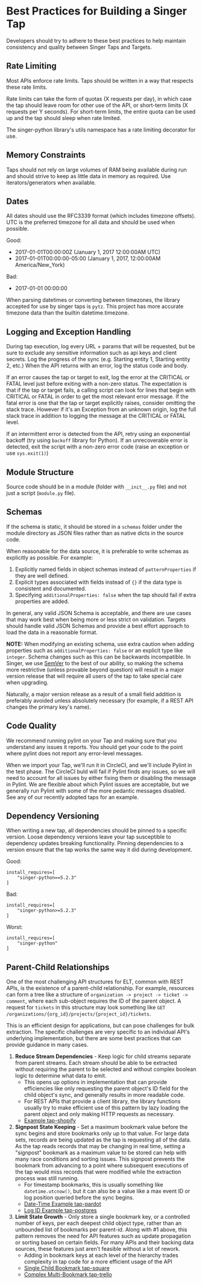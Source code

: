 # Best Practices for Building a Singer Tap

Developers should try to adhere to these best practices to help maintain
consistency and quality between Singer Taps and Targets.

## Rate Limiting

Most APIs enforce rate limits. Taps should be written in a way that
respects these rate limits.

Rate limits can take the form of quotas (X requests per day), in which
case the tap should leave room for other use of the API, or short-term
limits (X requests per Y seconds). For short-term limits, the entire quota
can be used up and the tap should sleep when rate limited.

The singer-python library's utils namespace has a rate limiting decorator
for use.

## Memory Constraints

Taps should not rely on large volumes of RAM being available during run
and should strive to keep as little data in memory as required. Use
iterators/generators when available.


## Dates

All dates should use the RFC3339 format (which includes timezone offsets).
UTC is the preferred timezone for all data and should be used when
possible.

Good:
 - 2017-01-01T00:00:00Z (January 1, 2017 12:00:00AM UTC)
 - 2017-01-01T00:00:00-05:00 (January 1, 2017, 12:00:00AM America/New_York)

Bad:
 - 2017-01-01 00:00:00

When parsing datetimes or converting between timezones, the library
accepted for use by singer taps is `pytz`. This project has more accurate
timezone data than the builtin datetime.timezone.

## Logging and Exception Handling

During tap execution, log every URL + params that will be requested, but
be sure to exclude any sensitive information such as api keys and client
secrets. Log the progress of the sync (e.g. Starting entity 1, Starting
entity 2, etc.) When the API returns with an error, log the status code
and body.

If an error causes the tap or target to exit, log the error at the
CRITICAL or FATAL level just before exiting with a non-zero status. The
expectation is that if the tap or target fails, a calling script can look
for lines that begin with CRITICAL or FATAL in order to get the most
relevant error message. If the fatal error is one that the tap or target
explicitly raises, consider omitting the stack trace. However if it's an
Exception from an unknown origin, log the full stack trace in addition to
logging the message at the CRITICAL or FATAL level.

If an intermittent error is detected from the API, retry using an
exponential backoff (try using `backoff` library for Python). If an
unrecoverable error is detected, exit the script with a non-zero error
code (raise an exception or use `sys.exit(1)`)


## Module Structure

Source code should be in a module (folder with `__init__.py` file) and not
just a script (`module.py` file).


## Schemas

If the schema is static, it should be stored in a `schemas` folder under
the module directory as JSON files rather than as native dicts in the
source code.

When reasonable for the data source, it is preferable to write schemas as
explicitly as possible. For example:

1. Explicitly named fields in object schemas instead of
   `patternProperties` if they are well defined.
2. Explicit types associated with fields instead of `{}` if the data type
   is consistent and documented.
3. Specifying `additionalProperties: false` when the tap should fail if
   extra properties are added.

In general, any valid JSON Schema is acceptable, and there are use cases
that may work best when being more or less strict on validation. Targets
should handle valid JSON Schemas and provide a best effort approach to
load the data in a reasonable format.

**NOTE:** When modifying an existing schema, use extra caution when
adding properties such as `additionalProperties: false` or an explicit
type like `integer`. Schema changes such as this can be backwards
incompatible. In Singer, we use [SemVer](https://semver.org/) to the best
of our ability, so making the schema more restrictive (unless provable
beyond question) will result in a major version release that will require
all users of the tap to take special care when upgrading.

Naturally, a major version release as a result of a small field addition
is preferably avoided unless absolutely necessary (for example, if a
REST API changes the primary key's name).

## Code Quality

We recommend running pylint on your Tap and making sure that you
understand any issues it reports. You should get your code to the point
where pylint does not report any error-level messages.

When we import your Tap, we'll run it in CircleCI, and we'll include
Pylint in the test phase. The CircleCI buld will fail if Pylint finds any
issues, so we will need to account for all issues by either fixing them or
disabling the message in Pylint. We are flexible about which Pylint issues
are acceptable, but we generally run Pylint with some of the more pedantic
messages disabled. See any of our recently adopted taps for an example.

## Dependency Versioning

When writing a new tap, all dependencies should be pinned to a specific
version. Loose dependency versions leave your tap susceptible to
dependency updates breaking functionality. Pinning dependencies to a
version ensure that the tap works the same way it did during development.

Good:

```
install_requires=[
    "singer-python==5.2.3"
]
```

Bad:
```
install_requires=[
    "singer-python>=5.2.3"
]
```

Worst:
```
install_requires=[
    "singer-python"
]
```

## Parent-Child Relationships

One of the most challenging API structures for ELT, common with REST APIs,
is the existence of a parent-child relationship. For example, resources
can form a tree like a structure of `organization -> project -> ticket ->
comment`, where each sub-object requires the ID of the parent object. A
request for `tickets` in this structure may look something like `GET
/organizations/{org_id}/projects/{project_id}/tickets`.

This is an efficient design for applications, but can pose challenges for
bulk extraction. The specific challenges are very specific to an
individual API's underlying implementation, but there are some best
practices that can provide guidance in many cases.

1. **Reduce Stream Dependencies** - Keep logic for child streams separate
   from parent streams. Each stream should be able to be extracted without
   requiring the parent to be selected and without complex boolean logic
   to determine what data to emit.
   - This opens up options in implementation that can provide efficiencies
     like only requesting the parent object's ID field for the child
     object's sync, and generally results in more readable code.
   - For REST APIs that provide a client library, the library functions
     usually try to make efficient use of this pattern by lazy loading the
     parent object and only making HTTP requests as necessary.
   - [Example tap-shopify](https://git.io/JOgi1)
2. **Signpost State Keeping** - Set a maximum bookmark value before the
   sync begins and store bookmarks only up to that value. For large data
   sets, records are being updated as the tap is requesting all of the
   data. As the tap reads records that may be changing in real
   time, setting a "signpost" bookmark as a
   maximum value to be stored can help with many race conditions and
   sorting issues. This signpost prevents the bookmark from advancing to
   a point where subsequent executions of the tap would miss records 
   that were modified while the extraction process was still running.
   - For timestamp bookmarks, this is usually something like
   `datetime.utcnow()`, but it can also be a value like a max event ID or
   log position queried before the sync begins.
   - [Date-Time Example tap-pardot](https://git.io/JOgiH)
   - [Log ID Example tap-postgres](https://git.io/JOgid)
3. **Limit State Growth** - Only store a single bookmark key, or a 
   controlled number of keys, per each deepest child object type, rather
   than an unbounded list of bookmarks per parent-id. Along with #1 above,
   this pattern removes the need for API features such as update propagation 
   or sorting based on certain fields. For many APIs and their backing
   data sources, these features just aren't feasible without a lot of rework.
   - Adding in bookmark keys at each level of the hierarchy trades
     complexity in tap code for a more efficient usage of the API
   - [Single Child Bookmark tap-square](https://git.io/JOgiN)
   - [Complex Multi-Bookmark tap-trello](https://git.io/JOgPe)
